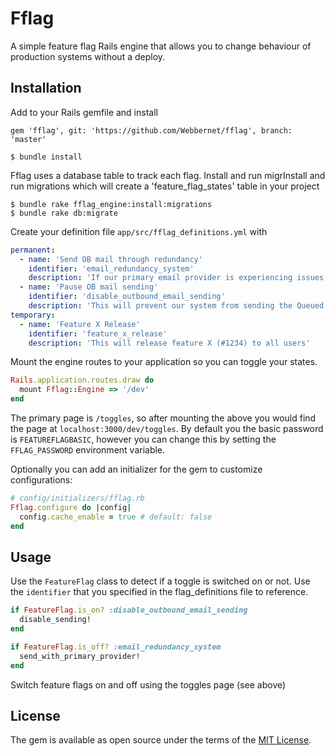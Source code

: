 # Fflag
A simple feature flag Rails engine that allows you to change behaviour of production systems without a deploy.

## Installation

Add to your Rails gemfile and install

```
gem 'fflag', git: 'https://github.com/Webbernet/fflag', branch: 'master'
```

```shell
$ bundle install
```
Fflag uses a database table to track each flag. Install and run migrInstall and run migrations which will create a 'feature_flag_states' table in your project

```shell
$ bundle rake fflag_engine:install:migrations
$ bundle rake db:migrate
```

Create your definition file `app/src/fflag_definitions.yml` with

```yaml
permanent:
  - name: 'Send OB mail through redundancy'
    identifier: 'email_redundancy_system'
    description: 'If our primary email provider is experiencing issues, this will reroute all mail leaving our "Outbound Mail" system to be sent via our secondary email provider.'
  - name: 'Pause OB mail sending'
    identifier: 'disable_outbound_email_sending'
    description: 'This will prevent our system from sending the Queued emails in our Outbound Email system.'
temporary:
  - name: 'Feature X Release'
    identifier: 'feature_x_release'
    description: 'This will release feature X (#1234) to all users'
```


Mount the engine routes to your application so you can toggle your states. 
```ruby
Rails.application.routes.draw do
  mount Fflag::Engine => '/dev'
end
```
The primary page is `/toggles`, so after mounting the above you would find the page at `localhost:3000/dev/toggles`. By default you the basic password is `FEATUREFLAGBASIC`, however you can change this by setting the `FFLAG_PASSWORD` environment variable.

Optionally you can add an initializer for the gem to customize configurations:

```ruby
# config/initializers/fflag.rb
Fflag.configure do |config|
  config.cache_enable = true # default: false
end
```
## Usage

Use the `FeatureFlag` class to detect if a toggle is switched on or not. Use the `identifier`  that you specified in the flag_definitions file to reference.

```ruby
if FeatureFlag.is_on? :disable_outbound_email_sending
  disable_sending!
end

if FeatureFlag.is_off? :email_redundancy_system
  send_with_primary_provider!
end
```

Switch feature flags on and off using the toggles page (see above)

## License
The gem is available as open source under the terms of the [MIT License](http://opensource.org/licenses/MIT).
